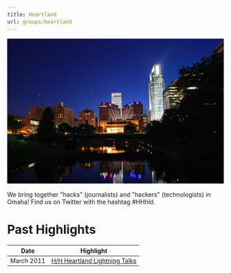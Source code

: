 ```yaml
---
title: Heartland
url: groups/heartland
---
```


![Omaha Skyline](/content/content-images/group-images/omaha.jpg)

We bring together "hacks" (journalists) and "hackers" (technologists) in Omaha! Find us on Twitter with the hashtag #HHhld.

# Past Highlights

| **Date**  | **Highlight** |  
|-----------|---------------|  
| March 2011 | [H/H Heartland Lightning Talks](https://www.hackshackers.com/news/2011/03/hackshackers-heartland-launches-with-lightning-talks/) |
